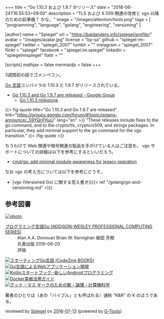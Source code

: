 +++
title = "Go 1.10.3 および 1.9.7 がリリース"
date = "2018-06-24T16:55:53+09:00"
description = "TLS および X.509 関連の改修と vgo 以降のための前準備？ かな。"
image = "/images/attention/tools.png"
tags  = [ "programming", "language", "golang", "engineering", "versioning" ]

[author]
  name      = "Spiegel"
  url       = "https://baldanders.info/spiegel/profile/"
  avatar    = "/images/avatar.jpg"
  license   = "by-sa"
  github    = "spiegel-im-spiegel"
  twitter   = "spiegel_2007"
  tumblr    = ""
  instagram = "spiegel_2007"
  flickr    = "spiegel"
  facebook  = "spiegel.im.spiegel"
  linkedin  = "spiegelimspiegel"
  flattr    = ""

[scripts]
  mathjax = false
  mermaidjs = false
+++

3週間前の話でゴメンペコン。

[Go 言語]コンパイラの 1.10.3 と 1.9.7 がリリースされている。

- [Go 1.10.3 and Go 1.9.7 are released - Google Group](https://groups.google.com/forum/#!topic/golang-announce/_S9YQriFKuU)
    - [Go 1.10.3 milestone](https://github.com/golang/go/issues?q=milestone%3AGo1.10.3)

{{< fig-quote title="Go 1.10.3 and Go 1.9.7 are released" link="https://groups.google.com/forum/#!topic/golang-announce/_S9YQriFKuU" lang="en" >}}
<q>These releases include fixes to the go command, and to the crypto/tls, crypto/x509, and strings packages. In particular, they add minimal support to the go command for the vgo transition.</q>
{{< /fig-quote >}}

ちうわけで Web 関連や暗号関連の製品を手がけている人はご注意を。
vgo サポートについての詳細は以下を参考にするといいだろう。

- [cmd/go: add minimal module-awareness for legacy operation](https://go.googlesource.com/go/+/d4e21288e444d3ffd30d1a0737f15ea3fc3b8ad9)

なお vgo の考え方については以下を参考にどうぞ。

- [vgo (Versioned Go) に関する覚え書き]({{< ref "/golang/go-and-versioning.md" >}})

[Go 言語]: https://golang.org/ "The Go Programming Language"

## 参考図書

<div class="hreview" ><a class="item url" href="http://www.amazon.co.jp/exec/obidos/ASIN/4621300253/baldandersinf-22/"><img src="http://ecx.images-amazon.com/images/I/410V3ulwP5L._SL160_.jpg" alt="photo" class="photo"  /></a><dl ><dt class="fn"><a class="item url" href="http://www.amazon.co.jp/exec/obidos/ASIN/4621300253/baldandersinf-22/">プログラミング言語Go (ADDISON-WESLEY PROFESSIONAL COMPUTING SERIES)</a></dt><dd>Alan A.A. Donovan Brian W. Kernighan 柴田 芳樹 </dd><dd>丸善出版 2016-06-20</dd><dd>評価<abbr class="rating" title="5"><img src="http://g-images.amazon.com/images/G/01/detail/stars-5-0.gif" alt="" /></abbr> </dd></dl><p class="similar"><a href="http://www.amazon.co.jp/exec/obidos/ASIN/4798142417/baldandersinf-22/" target="_top"><img src="http://images.amazon.com/images/P/4798142417.09._SCTHUMBZZZ_.jpg"  alt="スターティングGo言語 (CodeZine BOOKS)"  /></a> <a href="http://www.amazon.co.jp/exec/obidos/ASIN/4873117526/baldandersinf-22/" target="_top"><img src="http://images.amazon.com/images/P/4873117526.09._SCTHUMBZZZ_.jpg"  alt="Go言語によるWebアプリケーション開発"  /></a> <a href="http://www.amazon.co.jp/exec/obidos/ASIN/4865940391/baldandersinf-22/" target="_top"><img src="http://images.amazon.com/images/P/4865940391.09._SCTHUMBZZZ_.jpg"  alt="Kotlinスタートブック -新しいAndroidプログラミング"  /></a> <a href="http://www.amazon.co.jp/exec/obidos/ASIN/4839959234/baldandersinf-22/" target="_top"><img src="http://images.amazon.com/images/P/4839959234.09._SCTHUMBZZZ_.jpg"  alt="Docker実戦活用ガイド"  /></a> <a href="http://www.amazon.co.jp/exec/obidos/ASIN/4274218961/baldandersinf-22/" target="_top"><img src="http://images.amazon.com/images/P/4274218961.09._SCTHUMBZZZ_.jpg"  alt="グッド・マス ギークのための数・論理・計算機科学"  /></a> </p>
<p class="description">著者のひとりは（あの「バイブル」とも呼ばれる）通称 “K&amp;R” の K のほうである。</p>
<p class="gtools" >reviewed by <a href='#maker' class='reviewer'>Spiegel</a> on <abbr class="dtreviewed" title="2016-07-13">2016-07-13</abbr> (powered by <a href="http://www.goodpic.com/mt/aws/index.html" >G-Tools</a>)</p>
</div>
